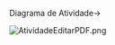 Diagrama de Atividade->

![AtividadeEditarPDF.png](/.attachments/AtividadeEditarPDF-ac059667-d868-4098-b4c2-974532fcbd0f.png)